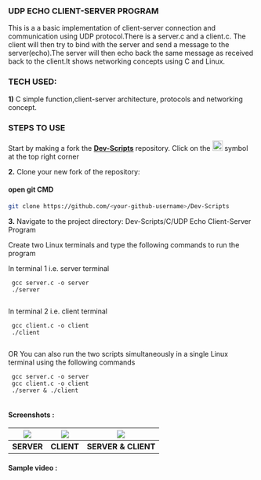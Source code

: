 ### UDP ECHO CLIENT-SERVER PROGRAM
This is a a basic implementation of client-server connection and communication using UDP protocol.There is a server.c and a client.c. The client will then try to bind with the server and send a message to the server(echo).The server will then echo back the same message as received back to the client.It shows networking concepts using C and Linux.

### TECH USED:
 **1)** C
    simple function,client-server architecture, protocols and networking concept.
    
### STEPS TO USE
Start by making a fork the [**Dev-Scripts**](https://github.com/abhijeet007rocks8/Dev-Scripts) repository. Click on the <a href="https://github.com/abhijeet007rocks8/Dev-Scripts/fork"><img src="https://i.imgur.com/G4z1kEe.png" height="21" width="21"></a> symbol at the top right corner

**2.** Clone your new fork of the repository:
#### open git CMD
```bash
git clone https://github.com/<your-github-username>/Dev-Scripts
```

**3.** Navigate to the project directory:
 Dev-Scripts/C/UDP Echo Client-Server Program
 
 Create two Linux terminals and type the following commands to run the program
 
 In terminal 1 i.e. server terminal
 ```
  gcc server.c -o server
  ./server
  
 ```
 
 In terminal 2 i.e. client terminal
 ```
  gcc client.c -o client
  ./client
  
 ```
 
 OR
 You can also run the two scripts simultaneously in a single Linux terminal using the following commands
 
 ```
  gcc server.c -o server
  gcc client.c -o client
  ./server & ./client
  
 ```
 #### Screenshots :
|![](https://user-images.githubusercontent.com/72400676/165731785-4d2045e4-d4e3-4eb7-a5e4-a7b3ed24d351.png)|![](https://user-images.githubusercontent.com/72400676/165731830-90221395-e1c3-4233-9e96-bee5d8d3027c.png)|![](https://user-images.githubusercontent.com/72400676/165732264-b6040f87-1828-4575-aef1-dde72679b987.png)
|:---:|:---:|:---:|
|**SERVER**|**CLIENT**|**SERVER & CLIENT**|

 #### Sample video :
 
 
